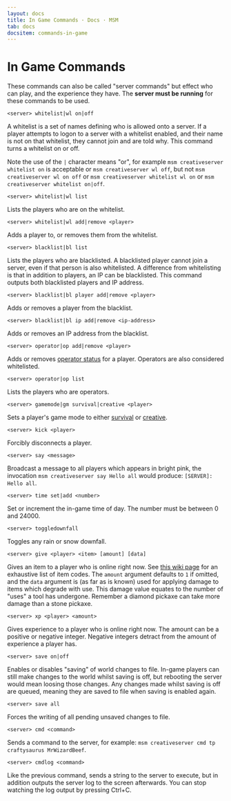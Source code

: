 ```yaml
---
layout: docs
title: In Game Commands · Docs · MSM
tab: docs
docsitem: commands-in-game
---
```


In Game Commands
================

These commands can also be called "server commands" but effect who can play, and the experience they have. The **server must be running** for these commands to be used.

    <server> whitelist|wl on|off

A whitelist is a set of names defining who is allowed onto a server. If a player attempts to logon to a server with a whitelist enabled, and their name is not on that whitelist, they cannot join and are told why. This command turns a whitelist on or off.

Note the use of the `|` character means "or", for example `msm creativeserver whitelist on` is acceptable or `msm creativeserver wl off`, but not `msm creativeserver wl on off` or `msm creativeserver whitelist wl on` or `msm creativeserver whitelist on|off`.

    <server> whitelist|wl list

Lists the players who are on the whitelist.

    <server> whitelist|wl add|remove <player>

Adds a player to, or removes them from the whitelist.

    <server> blacklist|bl list

Lists the players who are blacklisted. A blacklisted player cannot join a server, even if that person is also whitelisted. A difference from whitelisting is that in addition to players, an IP can be blacklisted. This command outputs both blacklisted players and IP address.

    <server> blacklist|bl player add|remove <player>

Adds or removes a player from the blacklist.

    <server> blacklist|bl ip add|remove <ip-address>

Adds or removes an IP address from the blacklist.

    <server> operator|op add|remove <player>

Adds or removes [operator status][op] for a player. Operators are also considered whitelisted.

    <server> operator|op list

Lists the players who are operators.

    <server> gamemode|gm survival|creative <player>

Sets a player's game mode to either [survival][survival] or [creative][creative].

    <server> kick <player>

Forcibly disconnects a player.

    <server> say <message>

Broadcast a message to all players which appears in bright pink, the invocation `msm creativeserver say Hello all` would produce: `[SERVER]: Hello all`.

    <server> time set|add <number>

Set or increment the in-game time of day. The number must be between 0 and 24000.

    <server> toggledownfall

Toggles any rain or snow downfall.

    <server> give <player> <item> [amount] [data]

Gives an item to a player who is online right now. See [this wiki page][data-values] for an exhaustive list of item codes. The `amount` argument defaults to `1` if omitted, and the `data` argument is (as far as is known) used for applying damage to items which degrade with use. This damage value equates to the number of "uses" a tool has undergone. Remember a diamond pickaxe can take more damage than a stone pickaxe.

    <server> xp <player> <amount>

Gives experience to a player who is online right now. The amount can be a positive or negative integer. Negative integers detract from the amount of experience a player has.

    <server> save on|off

Enables or disables "saving" of world changes to file. In-game players can still make changes to the world whilst saving is off, but rebooting the server would mean loosing those changes. Any changes made whilst saving is off are queued, meaning they are saved to file when saving is enabled again.

    <server> save all

Forces the writing of all pending unsaved changes to file.

    <server> cmd <command>

Sends a command to the server, for example: `msm creativeserver cmd tp craftysaurus MrWizardBeef`.

    <server> cmdlog <command>

Like the previous command, sends a string to the server to execute, but in addition outputs the server log to the screen afterwards. You can stop watching the log output by pressing Ctrl+C.


[op]: http://www.minecraftwiki.net/wiki/Operator
[survival]: http://www.minecraftwiki.net/wiki/Survival
[creative]: http://www.minecraftwiki.net/wiki/Creative
[data-values]: http://www.minecraftwiki.net/wiki/Data_values